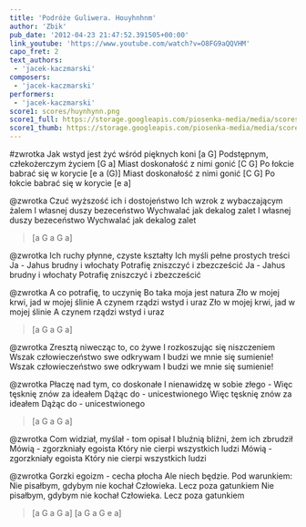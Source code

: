 ```yaml
---
title: 'Podróże Guliwera. Houyhnhnm'
author: 'Zbik'
pub_date: '2012-04-23 21:47:52.391505+00:00'
link_youtube: 'https://www.youtube.com/watch?v=O8FG9aQQVHM'
capo_fret: 2
text_authors:
 - 'jacek-kaczmarski'
composers:
 - 'jacek-kaczmarski'
performers:
 - 'jacek-kaczmarski'
score1: scores/huynhynn.png
score1_full: https://storage.googleapis.com/piosenka-media/media/scores/huynhynn.png
score1_thumb: https://storage.googleapis.com/piosenka-media/media/scores/huynhynn.png.180x0_q85_upscale.jpg
---
```


#zwrotka
Jak wstyd jest żyć wśród pięknych koni [a G]
Podstępnym, człekożerczym życiem [G a]
Miast doskonałość z nimi gonić [C G]
Po łokcie babrać się w korycie [e a (G)]
Miast doskonałość z nimi gonić [C G]
Po łokcie babrać się w korycie [e a]

@zwrotka
Czuć wyższość ich i dostojeństwo
Ich wzrok z wybaczającym żalem
I własnej duszy bezeceństwo
Wychwalać jak dekalog zalet
I własnej duszy bezeceństwo
Wychwalać jak dekalog zalet

>[a G a G a]

@zwrotka
Ich ruchy płynne, czyste kształty
Ich myśli pełne prostych treści
Ja - Jahus brudny i włochaty
Potrafię zniszczyć i zbezcześcić
Ja - Jahus brudny i włochaty
Potrafię zniszczyć i zbezcześcić

@zwrotka
A co potrafię, to uczynię
Bo taka moja jest natura
Zło w mojej krwi, jad w mojej ślinie
A czynem rządzi wstyd i uraz
Zło w mojej krwi, jad w mojej ślinie
A czynem rządzi wstyd i uraz

>[a G a G a]

@zwrotka
Zresztą niwecząc to, co żywe
I rozkoszując się niszczeniem
Wszak człowieczeństwo swe odkrywam
I budzi we mnie się sumienie!
Wszak człowieczeństwo swe odkrywam
I budzi we mnie się sumienie!

@zwrotka
Płaczę nad tym, co doskonałe
I nienawidzę w sobie złego -
Więc tęsknię znów za ideałem
Dążąc do - unicestwionego
Więc tęsknię znów za ideałem
Dążąc do - unicestwionego

>[a G a G a]

@zwrotka
Com widział, myślał - tom opisał
I bluźnią bliźni, żem ich zbrudził
Mówią - zgorzkniały egoista
Który nie cierpi wszystkich ludzi
Mówią - zgorzkniały egoista
Który nie cierpi wszystkich ludzi

@zwrotka
Gorzki egoizm - cecha płocha
Ale niech będzie. Pod warunkiem:
Nie pisałbym, gdybym nie kochał
Człowieka. Lecz poza gatunkiem
Nie pisałbym, gdybym nie kochał
Człowieka. Lecz poza gatunkiem

>[a G a G a]
>[a G a G e a]